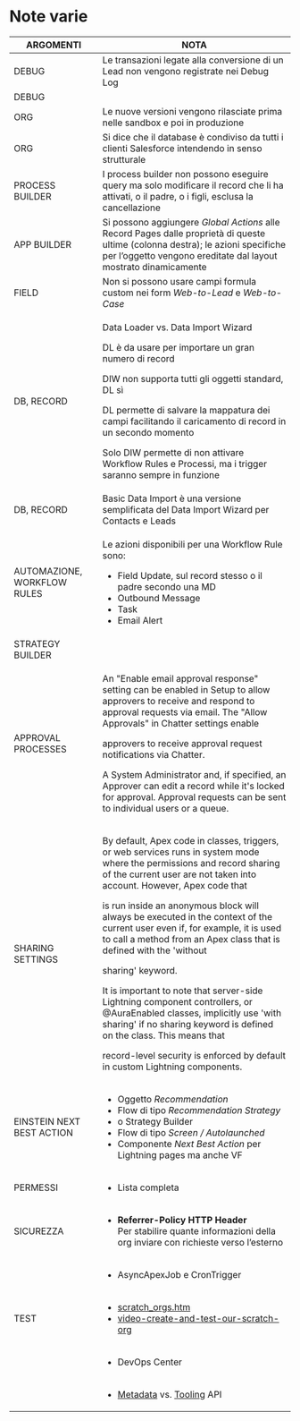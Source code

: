# Note varie <a href="#toc162445467" id="toc162445467"></a>

| ARGOMENTI                   | NOTA                                                                                                                                                                                                                                                                                                                                                                                                                                                                                                                                                                                                                                                                                                                              |
| --------------------------- | --------------------------------------------------------------------------------------------------------------------------------------------------------------------------------------------------------------------------------------------------------------------------------------------------------------------------------------------------------------------------------------------------------------------------------------------------------------------------------------------------------------------------------------------------------------------------------------------------------------------------------------------------------------------------------------------------------------------------------- |
| DEBUG                       | Le transazioni legate alla conversione di un Lead non vengono registrate nei Debug Log                                                                                                                                                                                                                                                                                                                                                                                                                                                                                                                                                                                                                                            |
| DEBUG                       |                                                                                                                                                                                                                                                                                                                                                                                                                                                                                                                                                                                                                                                                                                                                   |
| ORG                         | Le nuove versioni vengono rilasciate prima nelle sandbox e poi in produzione                                                                                                                                                                                                                                                                                                                                                                                                                                                                                                                                                                                                                                                      |
| ORG                         | Si dice che il database è condiviso da tutti i clienti Salesforce intendendo in senso strutturale                                                                                                                                                                                                                                                                                                                                                                                                                                                                                                                                                                                                                                 |
| PROCESS BUILDER             | I process builder non possono eseguire query ma solo modificare il record che li ha attivati, o il padre, o i figli, esclusa la cancellazione                                                                                                                                                                                                                                                                                                                                                                                                                                                                                                                                                                                     |
| APP BUILDER                 | Si possono aggiungere _Global Actions_ alle Record Pages dalle proprietà di queste ultime (colonna destra); le azioni specifiche per l’oggetto vengono ereditate dal layout mostrato dinamicamente                                                                                                                                                                                                                                                                                                                                                                                                                                                                                                                                |
| FIELD                       | Non si possono usare campi formula custom nei form _Web-to-Lead_ e _Web-to-Case_                                                                                                                                                                                                                                                                                                                                                                                                                                                                                                                                                                                                                                                  |
| DB, RECORD                  | <p>Data Loader vs. Data Import Wizard</p><p>DL è da usare per importare un gran numero di record</p><p>DIW non supporta tutti gli oggetti standard, DL sì</p><p>DL permette di salvare la mappatura dei campi facilitando il caricamento di record in un secondo momento</p><p>Solo DIW permette di non attivare Workflow Rules e Processi, ma i trigger saranno sempre in funzione</p>                                                                                                                                                                                                                                                                                                                                           |
| DB, RECORD                  | Basic Data Import è una versione semplificata del Data Import Wizard per Contacts e Leads                                                                                                                                                                                                                                                                                                                                                                                                                                                                                                                                                                                                                                         |
| AUTOMAZIONE, WORKFLOW RULES | <p>Le azioni disponibili per una Workflow Rule sono:</p><ul><li>Field Update, sul record stesso o il padre secondo una MD</li><li>Outbound Message</li><li>Task</li><li>Email Alert</li></ul>                                                                                                                                                                                                                                                                                                                                                                                                                                                                                                                                     |
| STRATEGY BUILDER            |                                                                                                                                                                                                                                                                                                                                                                                                                                                                                                                                                                                                                                                                                                                                   |
| APPROVAL PROCESSES          | <p>An "Enable email approval response" setting can be enabled in Setup to allow approvers to receive and respond to approval requests via email. The "Allow Approvals" in Chatter settings enable</p><p>approvers to receive approval request notifications via Chatter.</p><p>A System Administrator and, if specified, an Approver can edit a record while it's locked for approval. Approval requests can be sent to individual users or a queue.</p>                                                                                                                                                                                                                                                                          |
| SHARING SETTINGS            | <p>By default, Apex code in classes, triggers, or web services runs in system mode where the permissions and record sharing of the current user are not taken into account. However, Apex code that</p><p>is run inside an anonymous block will always be executed in the context of the current user even if, for example, it is used to call a method from an Apex class that is defined with the 'without</p><p>sharing' keyword.</p><p>It is important to note that server-side Lightning component controllers, or @AuraEnabled classes, implicitly use 'with sharing' if no sharing keyword is defined on the class. This means that</p><p>record-level security is enforced by default in custom Lightning components.</p> |
| EINSTEIN NEXT BEST ACTION   | <ul><li>Oggetto <em>Recommendation</em></li><li>Flow di tipo <em>Recommendation Strategy</em></li><li>o Strategy Builder</li><li>Flow di tipo <em>Screen / Autolaunched</em></li><li>Componente <em>Next Best Action</em> per Lightning pages ma anche VF</li></ul>                                                                                                                                                                                                                                                                                                                                                                                                                                                               |
| PERMESSI                    | <ul><li>Lista completa</li></ul>                                                                                                                                                                                                                                                                                                                                                                                                                                                                                                                                                                                                                                                                                                  |
| SICUREZZA                   | <ul><li><strong>Referrer-Policy HTTP Header</strong><br>Per stabilire quante informazioni della org inviare con richieste verso l’esterno</li></ul>                                                                                                                                                                                                                                                                                                                                                                                                                                                                                                                                                                               |
|                             | <ul><li>AsyncApexJob e CronTrigger</li></ul>                                                                                                                                                                                                                                                                                                                                                                                                                                                                                                                                                                                                                                                                                      |
| TEST                        | <ul><li><a href="https://developer.salesforce.com/docs/atlas.en-us.sfdx_dev.meta/sfdx_dev/sfdx_dev_scratch_orgs.htm">scratch_orgs.htm</a></li><li><a href="https://trailhead.salesforce.com/content/learn/projects/quick-start-salesforce-dx/create-and-test-our-scratch-org">video-create-and-test-our-scratch-org</a></li></ul>                                                                                                                                                                                                                                                                                                                                                                                                 |
|                             | <ul><li>DevOps Center</li></ul>                                                                                                                                                                                                                                                                                                                                                                                                                                                                                                                                                                                                                                                                                                   |
|                             | <ul><li><a href="https://developer.salesforce.com/docs/atlas.en-us.api_meta.meta/api_meta/meta_intro.htm">Metadata</a> vs. <a href="https://developer.salesforce.com/docs/atlas.en-us.api_tooling.meta/api_tooling/intro_api_tooling.htm">Tooling</a> API</li></ul>                                                                                                                                                                                                                                                                                                                                                                                                                                                               |

